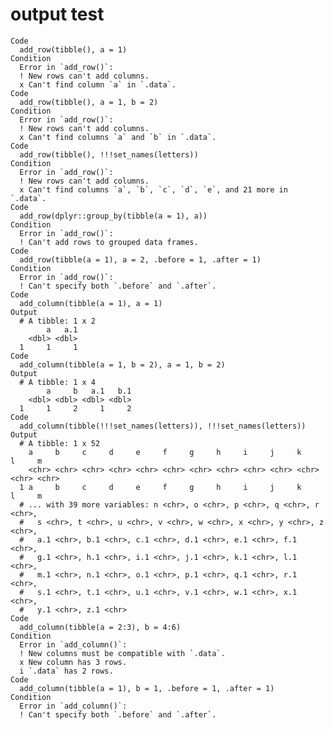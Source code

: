 # output test

    Code
      add_row(tibble(), a = 1)
    Condition
      Error in `add_row()`:
      ! New rows can't add columns.
      x Can't find column `a` in `.data`.
    Code
      add_row(tibble(), a = 1, b = 2)
    Condition
      Error in `add_row()`:
      ! New rows can't add columns.
      x Can't find columns `a` and `b` in `.data`.
    Code
      add_row(tibble(), !!!set_names(letters))
    Condition
      Error in `add_row()`:
      ! New rows can't add columns.
      x Can't find columns `a`, `b`, `c`, `d`, `e`, and 21 more in `.data`.
    Code
      add_row(dplyr::group_by(tibble(a = 1), a))
    Condition
      Error in `add_row()`:
      ! Can't add rows to grouped data frames.
    Code
      add_row(tibble(a = 1), a = 2, .before = 1, .after = 1)
    Condition
      Error in `add_row()`:
      ! Can't specify both `.before` and `.after`.
    Code
      add_column(tibble(a = 1), a = 1)
    Output
      # A tibble: 1 x 2
            a   a.1
        <dbl> <dbl>
      1     1     1
    Code
      add_column(tibble(a = 1, b = 2), a = 1, b = 2)
    Output
      # A tibble: 1 x 4
            a     b   a.1   b.1
        <dbl> <dbl> <dbl> <dbl>
      1     1     2     1     2
    Code
      add_column(tibble(!!!set_names(letters)), !!!set_names(letters))
    Output
      # A tibble: 1 x 52
        a     b     c     d     e     f     g     h     i     j     k     l     m    
        <chr> <chr> <chr> <chr> <chr> <chr> <chr> <chr> <chr> <chr> <chr> <chr> <chr>
      1 a     b     c     d     e     f     g     h     i     j     k     l     m    
      # ... with 39 more variables: n <chr>, o <chr>, p <chr>, q <chr>, r <chr>,
      #   s <chr>, t <chr>, u <chr>, v <chr>, w <chr>, x <chr>, y <chr>, z <chr>,
      #   a.1 <chr>, b.1 <chr>, c.1 <chr>, d.1 <chr>, e.1 <chr>, f.1 <chr>,
      #   g.1 <chr>, h.1 <chr>, i.1 <chr>, j.1 <chr>, k.1 <chr>, l.1 <chr>,
      #   m.1 <chr>, n.1 <chr>, o.1 <chr>, p.1 <chr>, q.1 <chr>, r.1 <chr>,
      #   s.1 <chr>, t.1 <chr>, u.1 <chr>, v.1 <chr>, w.1 <chr>, x.1 <chr>,
      #   y.1 <chr>, z.1 <chr>
    Code
      add_column(tibble(a = 2:3), b = 4:6)
    Condition
      Error in `add_column()`:
      ! New columns must be compatible with `.data`.
      x New column has 3 rows.
      i `.data` has 2 rows.
    Code
      add_column(tibble(a = 1), b = 1, .before = 1, .after = 1)
    Condition
      Error in `add_column()`:
      ! Can't specify both `.before` and `.after`.

